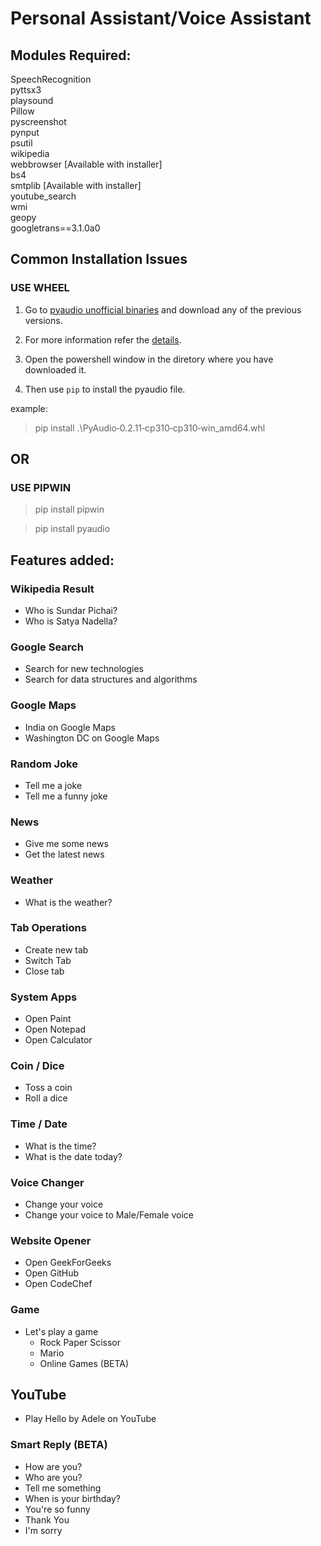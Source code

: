 # Personal Assistant/Voice Assistant 
## Modules Required:

SpeechRecognition  
pyttsx3  
playsound  
Pillow  
pyscreenshot  
pynput  
psutil  
wikipedia  
webbrowser [Available with installer]  
bs4  
smtplib [Available with installer]  
youtube_search  
wmi  
geopy  
googletrans==3.1.0a0

## Common Installation Issues  
### USE WHEEL
1. Go to [pyaudio unofficial binaries](https://www.lfd.uci.edu/~gohlke/pythonlibs/#pyaudio) and download any of the previous versions.

1. For more information refer the [details](http://people.csail.mit.edu/hubert/pyaudio/).

1. Open the powershell window in the diretory where you have downloaded it.

1. Then use `pip` to install the pyaudio file.

example:
>  pip install .\PyAudio‑0.2.11‑cp310‑cp310‑win_amd64.whl

## OR
### USE PIPWIN
>  pip install pipwin

>  pip install pyaudio

## Features added:
### Wikipedia Result  
- Who is Sundar Pichai?  
- Who is Satya Nadella?

### Google Search  
- Search for new technologies  
- Search for data structures and algorithms  

### Google Maps  
- India on Google Maps  
- Washington DC on Google Maps  

### Random Joke  
- Tell me a joke  
- Tell me a funny joke  

### News  
- Give me some news  
- Get the latest news  

### Weather  
- What is the weather?  

### Tab Operations  
- Create new tab  
- Switch Tab  
- Close tab  

### System Apps  
- Open Paint  
- Open Notepad  
- Open Calculator  
  
### Coin / Dice  
- Toss a coin  
- Roll a dice  

### Time / Date  
- What is the time?  
- What is the date today?  

### Voice Changer  
- Change your voice  
- Change your voice to Male/Female voice  

### Website Opener  
- Open GeekForGeeks  
- Open GitHub  
- Open CodeChef  

### Game  
- Let's play a game  
  - Rock Paper Scissor
  - Mario  
  - Online Games (BETA)  


## YouTube  
- Play Hello by Adele on YouTube  


### Smart Reply  (BETA)
- How are you?  
- Who are you?  
- Tell me something  
- When is your birthday?  
- You're so funny  
- Thank You  
- I'm sorry